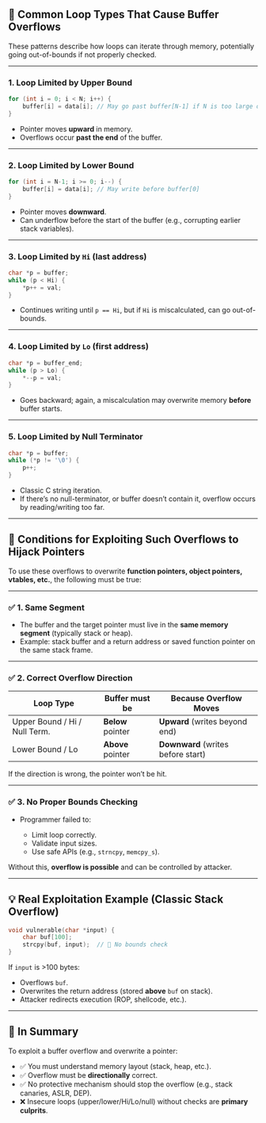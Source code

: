 

## 🔁 **Common Loop Types That Cause Buffer Overflows**

These patterns describe how loops can iterate through memory, potentially going out-of-bounds if not properly checked.

---

### 1. **Loop Limited by Upper Bound**

```c
for (int i = 0; i < N; i++) {
    buffer[i] = data[i]; // May go past buffer[N-1] if N is too large or unchecked
}
```

* Pointer moves **upward** in memory.
* Overflows occur **past the end** of the buffer.

---

### 2. **Loop Limited by Lower Bound**

```c
for (int i = N-1; i >= 0; i--) {
    buffer[i] = data[i]; // May write before buffer[0]
}
```

* Pointer moves **downward**.
* Can underflow before the start of the buffer (e.g., corrupting earlier stack variables).

---

### 3. **Loop Limited by `Hi` (last address)**

```c
char *p = buffer;
while (p < Hi) {
    *p++ = val;
}
```

* Continues writing until `p == Hi`, but if `Hi` is miscalculated, can go out-of-bounds.

---

### 4. **Loop Limited by `Lo` (first address)**

```c
char *p = buffer_end;
while (p > Lo) {
    *--p = val;
}
```

* Goes backward; again, a miscalculation may overwrite memory **before** buffer starts.

---

### 5. **Loop Limited by Null Terminator**

```c
char *p = buffer;
while (*p != '\0') {
    p++;
}
```

* Classic C string iteration.
* If there’s no null-terminator, or buffer doesn’t contain it, overflow occurs by reading/writing too far.

---

## 🧨 Conditions for Exploiting Such Overflows to Hijack Pointers

To use these overflows to overwrite **function pointers, object pointers, vtables, etc.**, the following must be true:

---

### ✅ 1. **Same Segment**

* The buffer and the target pointer must live in the **same memory segment** (typically stack or heap).
* Example: stack buffer and a return address or saved function pointer on the same stack frame.

---

### ✅ 2. **Correct Overflow Direction**

| Loop Type                     | Buffer must be    | Because Overflow Moves             |
| ----------------------------- | ----------------- | ---------------------------------- |
| Upper Bound / Hi / Null Term. | **Below** pointer | **Upward** (writes beyond end)     |
| Lower Bound / Lo              | **Above** pointer | **Downward** (writes before start) |

If the direction is wrong, the pointer won’t be hit.

---

### ✅ 3. **No Proper Bounds Checking**

* Programmer failed to:

  * Limit loop correctly.
  * Validate input sizes.
  * Use safe APIs (e.g., `strncpy`, `memcpy_s`).

Without this, **overflow is possible** and can be controlled by attacker.

---

## 💡 **Real Exploitation Example (Classic Stack Overflow)**

```c
void vulnerable(char *input) {
    char buf[100];
    strcpy(buf, input);  // 🚨 No bounds check
}
```

If `input` is >100 bytes:

* Overflows `buf`.
* Overwrites the return address (stored **above** `buf` on stack).
* Attacker redirects execution (ROP, shellcode, etc.).

---

## 🧱 In Summary

To exploit a buffer overflow and overwrite a pointer:

* ✅ You must understand memory layout (stack, heap, etc.).
* ✅ Overflow must be **directionally** correct.
* ✅ No protective mechanism should stop the overflow (e.g., stack canaries, ASLR, DEP).
* ❌ Insecure loops (upper/lower/Hi/Lo/null) without checks are **primary culprits**.


